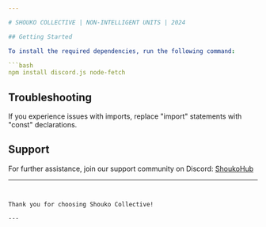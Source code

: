 ```yaml
---

# SHOUKO COLLECTIVE | NON-INTELLIGENT UNITS | 2024

## Getting Started

To install the required dependencies, run the following command:

```bash
npm install discord.js node-fetch
```

## Troubleshooting

If you experience issues with imports, replace "import" statements with "const" declarations.

## Support

For further assistance, join our support community on Discord: [ShoukoHub](https://discord.gg/shoukohub)

---
```


Thank you for choosing Shouko Collective!

---

